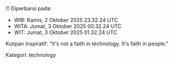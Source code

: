 ⏰ Diperbarui pada:
- WIB: Kamis, 2 Oktober 2025 23.32.24 UTC
- WITA: Jumat, 3 Oktober 2025 00.32.24 UTC
- WIT: Jumat, 3 Oktober 2025 01.32.24 UTC

Kutipan Inspiratif:
"It's not a faith in technology. It's faith in people."


Kategori: technology

